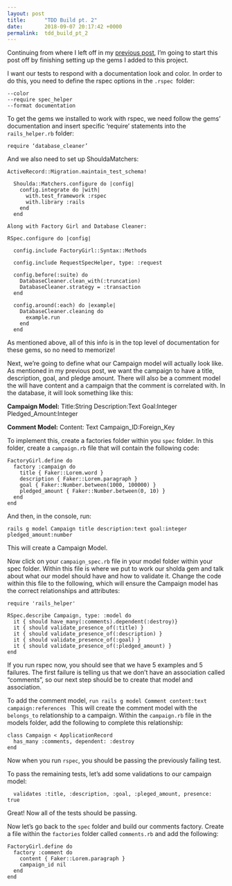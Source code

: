 ```yaml
---
layout: post
title:      "TDD Build pt. 2"
date:       2018-09-07 20:17:42 +0000
permalink:  tdd_build_pt_2
---
```



Continuing from where I left off in my [previous post](http://rachelannemiller.com/tdd_app_build_pt_1), I’m going to start this post off by finishing setting up the gems I added to this project.

I want our tests to respond with a documentation look and color. In order to do this, you need to define the rspec options in the `.rspec `folder:

```
--color
--require spec_helper
--format documentation
```

To get the gems we installed to work with rspec, we need follow the gems’ documentation and insert specific ‘require’ statements into the `rails_helper.rb` folder:

`require ‘database_cleaner’`

And we also need to set up ShouldaMatchers:

```
ActiveRecord::Migration.maintain_test_schema!

  Shoulda::Matchers.configure do |config|
    config.integrate do |with|
      with.test_framework :rspec
      with.library :rails
    end
  end

Along with Factory Girl and Database Cleaner:

RSpec.configure do |config|

  config.include FactoryGirl::Syntax::Methods 

  config.include RequestSpecHelper, type: :request

  config.before(:suite) do
    DatabaseCleaner.clean_with(:truncation)
    DatabaseCleaner.strategy = :transaction
  end

  config.around(:each) do |example|
    DatabaseCleaner.cleaning do
      example.run
    end
  end
```

As mentioned above, all of this info is in the top level of documentation for these gems, so no need to memorize!

Next, we’re going to define what our Campaign model will actually look like. As mentioned in my previous post, we want the campaign to have a title, description, goal, and pledge amount. There will also be a comment model the will have content and a campaign that the comment is correlated with. In the database, it will look something like this:

**Campaign Model:**
Title:String
Description:Text
Goal:Integer
Pledged_Amount:Integer

**Comment Model:**
Content: Text
Campaign_ID:Foreign_Key

To implement this, create a factories folder within you `spec` folder. In this folder, create a `campaign.rb` file that will contain the following code:

```
FactoryGirl.define do
  factory :campaign do
    title { Faker::Lorem.word }
    description { Faker::Lorem.paragraph }
    goal { Faker::Number.between(1000, 100000) }
    pledged_amount { Faker::Number.between(0, 10) }
  end
end
```

And then, in the console, run: 

`rails g model Campaign title description:text goal:integer pledged_amount:number`

This will create a Campaign Model.

Now click on your `campaign_spec.rb` file in your model folder within your spec folder. Within this file is where we put to work our sholda gem and talk about what our model should have and how to validate it. Change the code within this file to the following, which will ensure the Campaign model has the correct relationships and attributes:

```
require 'rails_helper'

RSpec.describe Campaign, type: :model do
  it { should have_many(:comments).dependent(:destroy)}
  it { should validate_presence_of(:title) }
  it { should validate_presence_of(:description) }
  it { should validate_presence_of(:goal) }
  it { should validate_presence_of(:pledged_amount) }
end
```

If you run rspec now, you should see that we have 5 examples and 5 failures. The first failure is telling us that we don’t have an association called “comments”, so our next step should be to create that model and association.


To add the comment model, `run rails g model Comment content:text campaign:references `
This will create the comment model with the `belongs_to` relationship to a campaign. Within the `campaign.rb` file in the models folder, add the following to complete this relationship:

```
class Campaign < ApplicationRecord
  has_many :comments, dependent: :destroy
end
```

Now when you run `rspec`, you should be passing the previously failing test. 

To pass the remaining tests, let’s add some validations to our campaign model:

```
  validates :title, :description, :goal, :pleged_amount, presence: true
```

Great! Now all of the tests should be passing.

Now let’s go back to the `spec` folder and build our comments factory. Create a file within the `factories` folder called `comments.rb` and add the following:

```
FactoryGirl.define do
  factory :comment do
    content { Faker::Lorem.paragraph }
    campaign_id nil
  end
end

```










